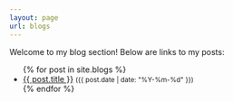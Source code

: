 ```yaml
---
layout: page
url: blogs
---
```



Welcome to my blog section! Below are links to my posts:

<ul>
  {% for post in site.blogs %}
    <li>
      <a href="{{ post.url }}">{{ post.title }}</a> 
      <small>({{ post.date | date: "%Y-%m-%d" }})</small>
    </li>
  {% endfor %}
</ul>

<!-- This page is about some of my thoughts and ideas. It is greatly influenced by my experiences, the conversations I have with people and a few insightful books. By its very nature, this blog is an expression of opinion, so it is likely to be biased by my world view. Hit me up if you wish to share your thoughts regarding these blog posts.

## Faith and Society
#### 9 Aug '22
We live in a time where we hear about communal and religious violence every day. At the same time the number of people who call themselves atheists and campaign against religion is on the rise. In such a time, I will be making a stand, in defence of religion, not in defence of communal violence, mind you, in favor of the idea of a religion.


It is easy to be mistaken by the increased news of religious conflict that we are moving into a world of global chaos. But this is as a result of improved global communication, not because there are more extremists in the world. If anything, the amount of extremism has shown an overall decline since medieval times. So, we are indeed moving towards more peaceful religions on a broad time scale, although there may be temporary periods of radical behavior. 


I do not need to justify the importance of religion in promoting human values. All of the world's major religions advocate treating others with love and compassion. They are also a source of hope, since they create an illusion of a better future. The concept of "karma" is an essential fiction to prevent the human society from falling into anarchy. All religions also teach us the route to long lived happiness; overcoming ones desires, something that has been justified by modern psychology.


And these positives of religion are accepted by everybody, even atheists. What the atheists argue against is the religious practices and rituals, all the random bullshit that accompanies these values. Do we really need these parts of religion? The answer is yes, we do! Why? Because a majority of humans are either lack the time or the intellectual capability to comprehend these values in the abstract. They need rituals, they need legends and myths, they need statues and religious sites, to be able to justify these values. To be able to understand these high virtues and principles on their own, without someone brainwashing them with religious rituals to imbibe them, is simply too resource consuming. They also need the social aspects of religion, a million other people around them following the same belief system, to be able to reinforce it when their faith in these values is shaken by some negative experience. 


Throughout history, religion has played a bigger role in uniting people than in dividing them. Humans love stories, fiction captures their imagination. The idea of a shared fiction, a religion (or for that matter money, nationalism, communism, capitalism, basically any ism are shared fictions), unites people and makes it easier for them to trust or distrust someone who they have never met. This helps them to form larger societies, and make industrial progress through long distance trade, something that is impossible without trust. 


Sadly for all these feathers that religion has in its hat, it comes with humanity's greatest flaw. The tendency to dominate, to impose oneself on others, with the belief that it is for the better. This missionary behavior has been seen in all of the world's large religions, and is the fuel for conflict. If only people of different faiths would be able to understand that their religions are only a thin veil over the same underlying values, this would lead to huge progress.


It is wrong to claim that religion has only done wrong the world. Its historical achievements and its role in cementing the human society largely outweigh its divisive effect. And if we were to blame religion for the conflict it causes, we should look at our own nations, they were not formed without eons of imperial ambitions and genocidal wars on nationalist ambitions. Rather we should accept religion for its past, the role it has played in shaping today's world. The shared fictions it creates, and the hope it provides to prevent the world from falling into anarchy, is essential for social stability. At the same time, we must make sure that people understand the underlying virtues of their religion, the values it teaches, so that whenever their fictions and rituals clash with someone else's they are able to reason about these virtues and not fight over their narratives. -->
